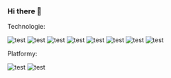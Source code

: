 ### Hi there 👋
Technologie:

![test](https://img.shields.io/badge/javascript-silver?logo=javascript)
![test](https://img.shields.io/badge/Angular-silver?logo=angular)
![test](https://img.shields.io/badge/TypeScript-silver?logo=typescript)
![test](https://img.shields.io/badge/PHP-silver?logo=php)
![test](https://img.shields.io/badge/MySql-silver?logo=mysql)
![test](https://img.shields.io/badge/Ionic-silver?logo=ionic)
![test](https://img.shields.io/badge/Typeform-silver?logo=typeform)
![test](https://img.shields.io/badge/NestJS-silver?logo=nestjs)

Platformy:

![test](https://img.shields.io/badge/Android-silver?logo=android)
![test](https://img.shields.io/badge/Przeglądarka-silver?logo=firefoxbrowser)


<!--
**AlfaGruisPL/AlfagruisPL** is a ✨ _special_ ✨ repository because its `README.md` (this file) appears on your GitHub profile.

Here are some ideas to get you started:

- 🔭 I’m currently working on ...
- 🌱 I’m currently learning ...
- 👯 I’m looking to collaborate on ...
- 🤔 I’m looking for help with ...
- 💬 Ask me about ...
- 📫 How to reach me: ...
- 😄 Pronouns: ...
- ⚡ Fun fact: ...
-->

